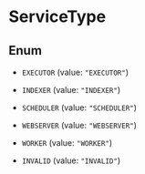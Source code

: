 

# ServiceType

## Enum


* `EXECUTOR` (value: `"EXECUTOR"`)

* `INDEXER` (value: `"INDEXER"`)

* `SCHEDULER` (value: `"SCHEDULER"`)

* `WEBSERVER` (value: `"WEBSERVER"`)

* `WORKER` (value: `"WORKER"`)

* `INVALID` (value: `"INVALID"`)




